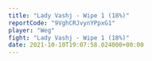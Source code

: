 ```yaml
---
title: "Lady Vashj - Wipe 1 (18%)"
reportCode: "9VghCRJvynYPpxG1"
player: "Weg"
fight: "Lady Vashj - Wipe 1 (18%)"
date: 2021-10-10T19:07:58.024000+00:00
---
```

